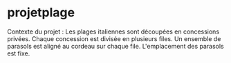 # projetplage
Contexte du projet : Les plages italiennes sont découpées en concessions privées. Chaque concession est divisée en plusieurs files. Un ensemble de parasols est aligné au cordeau sur chaque file. L'emplacement des parasols est fixe.
